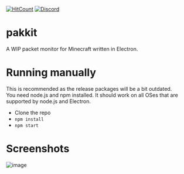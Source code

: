 [![HitCount](http://hits.dwyl.com/Heath123/pakkit.svg)](http://hits.dwyl.com/Heath123/pakkit)
[![Discord](https://img.shields.io/discord/710593071229829120.svg?color=%237289da&label=discord&logo=discord&style=flat-square)](https://discord.gg/R4SYSNW)

# pakkit

A WIP packet monitor for Minecraft written in Electron.

# Running manually

This is recommended as the release packages will be a bit outdated.<br>
You need node.js and npm installed. It should work on all OSes that are supported by node.js and Electron.

- Clone the repo
- `npm install`
- `npm start`

# Screenshots

![image](https://user-images.githubusercontent.com/13787163/81986291-70e66c80-962f-11ea-99bb-dad27e80c9fa.png)
